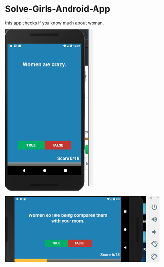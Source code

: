 # Solve-Girls-Android-App
this app checks if you know much about woman.

![image]( https://github.com/assemalturifi/Solve-Girls-Android-App/blob/master/Screen%20Shot%202018-12-04%20at%2012.02.50%20AM.png)


![image](https://github.com/assemalturifi/Solve-Girls-Android-App/blob/master/Screen%20Shot%202018-12-04%20at%206.31.31%20PM.png)

